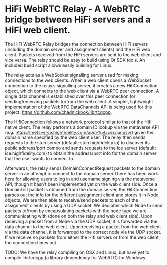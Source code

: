 # HiFi WebRTC Relay - A WebRTC bridge between HiFi servers and a HiFi web client.

The HiFi WebRTC Relay bridges the connection between HiFi servers (including the domain server and assignment clients) and the HiFi web client. Packets received from the HiFi servers are sent to the web client and vice versa. The relay should be easy to build using Qt SDK tools. An included build script allows easily building for Linux.

The relay acts as a WebSocket signalling server used for making connections to the web clients. When a web client opens a WebSocket connection to the relay’s signalling server, it creates a new HifiConnection object, which connects to the web client via a WebRTC peer connection. A single data channel is established over this peer connection for sending/receiving packets to/from the web client. A simpler, lightweight implementation of the WebRTC DataChannels API is being used for this project: https://github.com/chadnickbok/librtcdcpp.

The HifiConnection follows a network protocol similar to that of the Hifi native client. The relay performs a domain ID lookup via the metaverse API (e.g. https://metaverse.highfidelity.com/api/v1/places/janusvr) given the domain name specified by the web client user. The relay then sends requests to the stun server (default: stun.highfidelity.io) to discover its public address/port combo and sends requests to the ice server (default: ice.highfidelity.com) to obtain the address/port info for the domain server that the user wants to connect to.

Afterwards, the relay sends DomainConnectRequest packets to the domain server in an attempt to connect to the domain server.There has been work here for allowing users to log in and username signing via the metaverse API, though it hasn’t been implemented yet on the web client side. Once a DomainList packet is obtained from the domain server, the HifiConnection parses out the info for the different assignment client and stores it in Node objects. We are then able to receive/send packets to each of the assignment clients by using a UDP socket. We decipher which Node to send packets to/from by encapsulating packets with the node type we are communicating with (done on both the relay and web client side). Upon receiving a packet from a Node via the UDP socket, it is forwarded via the data channel to the web client. Upon receiving a packet from the web client via the data channel, it is forwarded to the correct node via the UDP socket. If we receive no packets from either the Hifi servers or from the web client, the connection times out.

TODO: We have the relay compiling on OSX and Linux, but have yet to compile librtcdcpp (a library dependency for WebRTC) for Windows.

